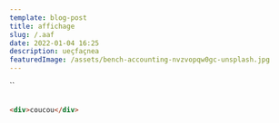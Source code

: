 ```yaml
---
template: blog-post
title: affichage
slug: /.aaf
date: 2022-01-04 16:25
description: ueçfaçnea
featuredImage: /assets/bench-accounting-nvzvopqw0gc-unsplash.jpg
---
```

``

```html

<div>coucou</div>
```